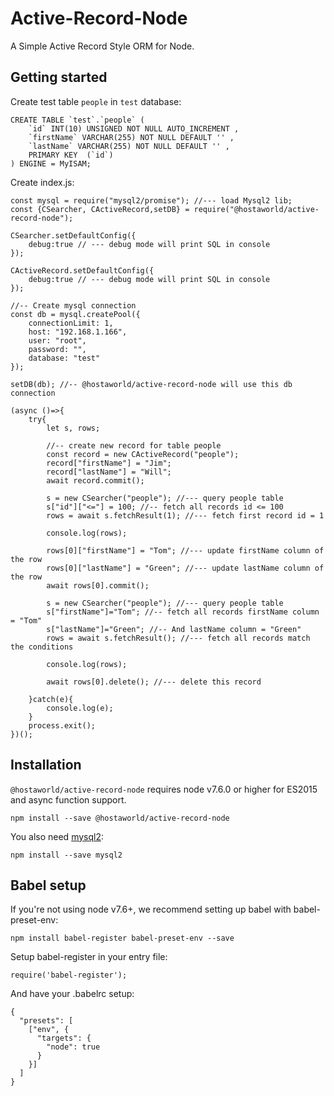 # Active-Record-Node
A Simple Active Record Style ORM for Node.

## Getting started

Create test table `people` in `test` database:

```
CREATE TABLE `test`.`people` ( 
    `id` INT(10) UNSIGNED NOT NULL AUTO_INCREMENT ,  
    `firstName` VARCHAR(255) NOT NULL DEFAULT '' ,  
    `lastName` VARCHAR(255) NOT NULL DEFAULT '' ,    
    PRIMARY KEY  (`id`)
) ENGINE = MyISAM;
```

Create index.js:
```
const mysql = require("mysql2/promise"); //--- load Mysql2 lib;
const {CSearcher, CActiveRecord,setDB} = require("@hostaworld/active-record-node");

CSearcher.setDefaultConfig({
    debug:true // --- debug mode will print SQL in console
});

CActiveRecord.setDefaultConfig({
    debug:true // --- debug mode will print SQL in console
});

//-- Create mysql connection
const db = mysql.createPool({
    connectionLimit: 1,
    host: "192.168.1.166",
    user: "root",
    password: "",
    database: "test"
});

setDB(db); //-- @hostaworld/active-record-node will use this db connection

(async ()=>{
    try{
        let s, rows;

        //-- create new record for table people
        const record = new CActiveRecord("people");
        record["firstName"] = "Jim";
        record["lastName"] = "Will";
        await record.commit();

        s = new CSearcher("people"); //--- query people table
        s["id"]["<="] = 100; //-- fetch all records id <= 100
        rows = await s.fetchResult(1); //--- fetch first record id = 1

        console.log(rows);

        rows[0]["firstName"] = "Tom"; //--- update firstName column of the row
        rows[0]["lastName"] = "Green"; //--- update lastName column of the row
        await rows[0].commit();

        s = new CSearcher("people"); //--- query people table
        s["firstName"]="Tom"; //-- fetch all records firstName column = "Tom"
        s["lastName"]="Green"; //-- And lastName column = "Green"
        rows = await s.fetchResult(); //--- fetch all records match the conditions

        console.log(rows);

        await rows[0].delete(); //--- delete this record
        
    }catch(e){
        console.log(e);
    }
    process.exit();
})();
```


## Installation

`@hostaworld/active-record-node` requires node v7.6.0 or higher for ES2015 and async function support.

```
npm install --save @hostaworld/active-record-node
```

You also need [mysql2](https://www.npmjs.com/package/mysql2):

```
npm install --save mysql2
```

## Babel setup

If you're not using node v7.6+, we recommend setting up babel with babel-preset-env:

```
npm install babel-register babel-preset-env --save
```
Setup babel-register in your entry file:
```
require('babel-register');
```
And have your .babelrc setup:
```
{
  "presets": [
    ["env", {
      "targets": {
        "node": true
      }
    }]
  ]
}
```

